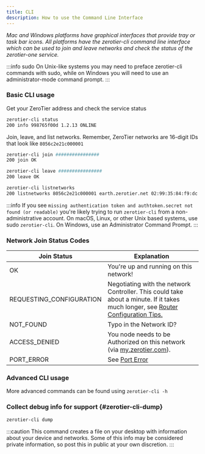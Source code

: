 ```yaml
---
title: CLI
description: How to use the Command Line Interface
---
```


*Mac and Windows platforms have graphical interfaces that provide tray or task bar icons. All platforms have the zerotier-cli command line interface which can be used to join and leave networks and check the status of the zerotier-one service.*

:::info sudo
On Unix-like systems you may need to preface zerotier-cli commands with sudo, while on Windows you will need to use an administrator-mode command prompt.
:::

### Basic CLI usage

Get your ZeroTier address and check the service status

```sh
zerotier-cli status
200 info 998765f00d 1.2.13 ONLINE
```

Join, leave, and list networks. Remember, ZeroTier networks are 16-digit IDs that look like
`8056c2e21c000001`

```sh
zerotier-cli join ################
200 join OK
```

```sh
zerotier-cli leave ################
200 leave OK
```

```sh
zerotier-cli listnetworks
200 listnetworks 8056c2e21c000001 earth.zerotier.net 02:99:35:84:f9:dc OK PUBLIC 29.152.27.109/7
```

:::info
If you see `missing authentication token and authtoken.secret not found (or readable)` you're likely trying to run `zerotier-cli` from a non-administrative account. On macOS, Linux, or other Unix based systems, use sudo `zerotier-cli`. On Windows, use an Administrator Command Prompt.
:::

### Network Join Status Codes

| Join Status       | Explanation |
| ------------------------- | ------- |
| OK                        | You're up and running on this network!    |
| REQUESTING_CONFIGURATION  | Negotiating with the network Controller. This could take about a minute. If it takes much longer, see [Router Configuration Tips.](routertips)     |
| NOT_FOUND                 | Typo in the Network ID?   |
| ACCESS_DENIED             | You node needs to be Authorized on this network (via [my.zerotier.com](https://my.zerotier.com)).   |
| PORT_ERROR                | See [Port Error](/troubleshooting#porterror)    |

### Advanced CLI usage

More advanced commands can be found using `zerotier-cli -h`

### Collect debug info for support {#zerotier-cli-dump}

```sh
zerotier-cli dump
```

:::caution
This command creates a file on your desktop with information about your device and networks. Some of this info may be considered private information, so post this in public at your own discretion.
:::
